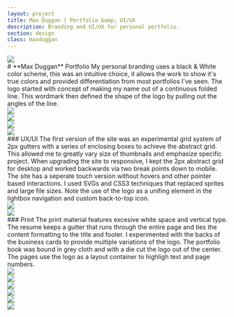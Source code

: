 ```yaml
---
layout: project
title: Max Duggan | Portfolio &amp; UI/UX
description: Branding and UI/UX for personal portfolio.
section: design
class: maxduggan
---
```


<div class="container tentwentyfour">


<div class="content two-thirds"><a class="max" rel="group" href="logo.gif" ><img src="logo.gif" alt=" "/></a></div>

<div class="content third" markdown="1">
# **Max Duggan** Portfolio
My personal branding uses a black & White color scheme, this was an intuitive choice, it allows the work to show it's true colors and provided differentiation from most portfolios I've seen. The logo started with concept of making my name out of a continuous folded line. This wordmark then defined the shape of the logo by pulling out the angles of the line.
</div>

<div class="content half"><a class="max" rel="group" href="logo-variation.jpg" ><img src="logo-variation.jpg" alt=" "/></a></div>

<div class="content half"><a class="max" rel="group" href="desktop.jpg" ><img src="desktop.jpg" alt=" "/></a></div>
<div class="content half"><a class="max" rel="group" href="devices.jpg" ><img src="devices.jpg" alt=" "/></a></div>
<div class="content half"><a class="max" rel="group" href="tablet-mobile.jpg" ><img src="tablet-mobile.jpg" alt=" "/></a></div>

<div class="content article" markdown="1">
### UX/UI
The first version of the site was an experimental grid system of 2px gutters with a series of enclosing boxes to achieve the abstract grid. This allowed me to greatly vary size of thumbnails and emphasize specific project. When upgrading the site to responsive, I kept the 2px abstract grid for desktop and worked backwards via two break points down to mobile. The site has a seperate touch version without hovers and other pointer based interactions. I used SVGs and CSS3 techniques that replaced sprites and large file sizes. Note the use of the logo as a unifing element in the lightbox navigation and custom back-to-top icon.
</div>

<div class="content half"><a class="max" rel="group" href="back-to-top.gif" ><img src="back-to-top.gif" alt=" "/></a></div>
<div class="content half"><a class="max" rel="group" href="about-comps.jpg" ><img src="about-comps.jpg" alt=" "/></a></div>


<div class="content article" markdown="1">
### Print
The print material features excesive white space and vertical type. The resume keeps a gutter that runs through the entire page and ties the content formatting to the title and footer. I experimented with the backs of the business cards to provide multiple variations of the logo. The portfolio book was bound in grey cloth and with a die cut the logo out of the center. The pages use the logo as a layout container to highligh text and page numbers.
</div>

<div class="content half"><a class="max" rel="group" href="stationary.jpg" ><img src="stationary.jpg" alt=" "/></a></div>
<div class="content half"><a class="max" rel="group" href="stationary-2.jpg" ><img src="stationary-2.jpg" alt=" "/></a></div>
<div class="content fourth"><a class="max" rel="group" href="book-1.jpg" ><img src="book-1.jpg" alt=" "/></a></div>
<div class="content fourth"><a class="max" rel="group" href="book-4.jpg" ><img src="book-4.jpg" alt=" "/></a></div>
<div class="content fourth"><a class="max" rel="group" href="book-2.jpg" ><img src="book-2.jpg" alt=" "/></a></div>
<div class="content fourth"><a class="max" rel="group" href="book-3.jpg" ><img src="book-3.jpg" alt=" "/></a></div>

</div><!-- End TenTwentyFour -->
